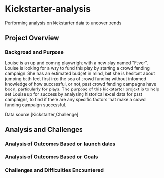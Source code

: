 # Kickstarter-analysis
Performing analysis on kickstarter data to uncover trends
## Project Overview
### Backgroud and Purpose
Louise is an up and coming playwright with a new play named "Fever". Louise is looking for a way to fund this play by starting a crowd funding campaign.
She has an estimated budget in mind, but she is hesitant about jumping both feet first into the sea of crowd funding without informed knowledge of how successful, or not, past crowd funding campaigns have been, particularly for plays.
The purpose of this kickstarter project is to help set Louise up for success by analysing historical excel data for past campaigns, to find if there are any specific factors that make a crowd funding campaign successful.

Data source:[Kickstarter_Challenge]
## Analysis and Challenges
### Analysis of Outcomes Based on launch dates
### Analysis of Outcomes Based on Goals
### Challenges and Difficulties Encountered

